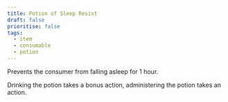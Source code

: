 ```yaml
---
title: Potion of Sleep Resist
draft: false
prioritise: false
tags:
  - item
  - consumable
  - potion
---
```


Prevents the consumer from falling asleep for 1 hour.

Drinking the potion takes a bonus action, administering the potion takes an action.
